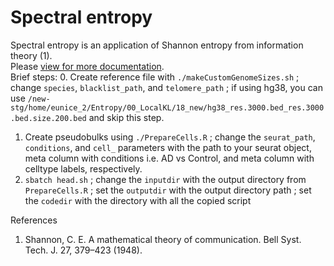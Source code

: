 # Spectral entropy
Spectral entropy is an application of Shannon entropy from information theory (1). <br>
Please [view for more documentation](https://docs.google.com/document/d/1tOoKTudIaQwRFRsWvQ1QJ-Z4d3uWjV11klk7XFXWLuQ/edit). <br>
Brief steps:
0. Create reference file with `./makeCustomGenomeSizes.sh` ; change `species`, `blacklist_path`, and `telomere_path` ; if using hg38, you can use `/new-stg/home/eunice_2/Entropy/00_LocalKL/18_new/hg38_res.3000.bed_res.3000.bed.size.200.bed` and skip this step. 
1. Create pseudobulks using `./PrepareCells.R` ; change the `seurat_path`, `conditions`, and `cell_` parameters with the path to your seurat object, meta column with conditions i.e. AD vs Control, and meta column with celltype labels, respectively.
2. `sbatch head.sh` ; change the `inputdir` with the output directory from `PrepareCells.R` ; set the `outputdir` with the output directory path ; set the `codedir` with the directory with all the copied script

References
1. Shannon, C. E. A mathematical theory of communication. Bell Syst. Tech. J. 27, 379–423 (1948).
